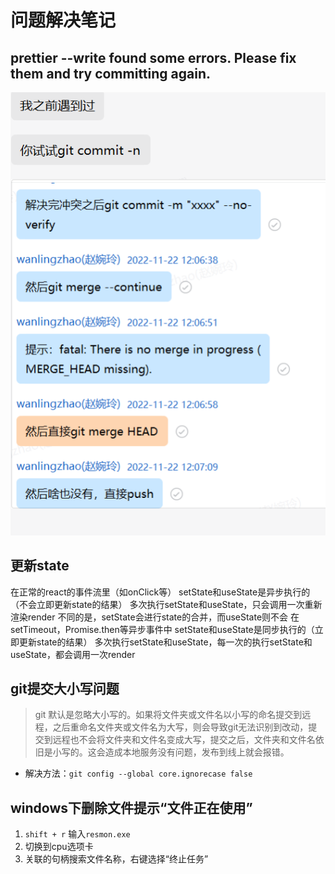 # 问题解决笔记

## prettier --write found some errors. Please fix them and try committing again.
![](./images/prettier--write%20error.png)

## 更新state
  在正常的react的事件流里（如onClick等）
  setState和useState是异步执行的（不会立即更新state的结果）
  多次执行setState和useState，只会调用一次重新渲染render
  不同的是，setState会进行state的合并，而useState则不会
  在setTimeout，Promise.then等异步事件中
  setState和useState是同步执行的（立即更新state的结果）
  多次执行setState和useState，每一次的执行setState和useState，都会调用一次render

## git提交大小写问题
> git 默认是忽略大小写的。如果将文件夹或文件名以小写的命名提交到远程，之后重命名文件夹或文件名为大写，则会导致git无法识别到改动，提交到远程也不会将文件夹和文件名变成大写，提交之后，文件夹和文件名依旧是小写的。这会造成本地服务没有问题，发布到线上就会报错。

- 解决方法：`git config --global core.ignorecase false`

## windows下删除文件提示“文件正在使用”
1. `shift + r` 输入`resmon.exe`
2. 切换到cpu选项卡
3. 关联的句柄搜索文件名称，右键选择“终止任务”